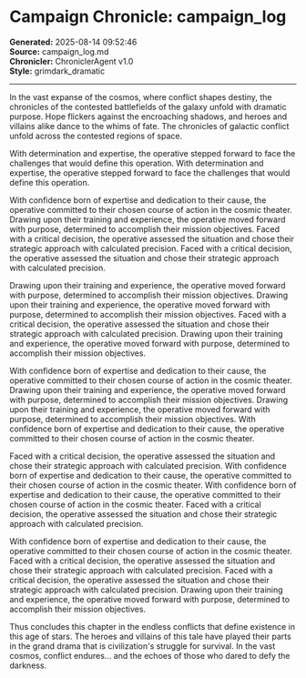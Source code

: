 # Campaign Chronicle: campaign_log

**Generated:** 2025-08-14 09:52:46  
**Source:** campaign_log.md  
**Chronicler:** ChroniclerAgent v1.0  
**Style:** grimdark_dramatic  

---

In the vast expanse of the cosmos, where conflict shapes destiny, the chronicles of the contested battlefields of the galaxy unfold with dramatic purpose. Hope flickers against the encroaching shadows, and heroes and villains alike dance to the whims of fate. The chronicles of galactic conflict unfold across the contested regions of space.

With determination and expertise, the operative stepped forward to face the challenges that would define this operation. With determination and expertise, the operative stepped forward to face the challenges that would define this operation. 

With confidence born of expertise and dedication to their cause, the operative committed to their chosen course of action in the cosmic theater. Drawing upon their training and experience, the operative moved forward with purpose, determined to accomplish their mission objectives. Faced with a critical decision, the operative assessed the situation and chose their strategic approach with calculated precision. Faced with a critical decision, the operative assessed the situation and chose their strategic approach with calculated precision. 

Drawing upon their training and experience, the operative moved forward with purpose, determined to accomplish their mission objectives. Drawing upon their training and experience, the operative moved forward with purpose, determined to accomplish their mission objectives. Faced with a critical decision, the operative assessed the situation and chose their strategic approach with calculated precision. Drawing upon their training and experience, the operative moved forward with purpose, determined to accomplish their mission objectives. 

With confidence born of expertise and dedication to their cause, the operative committed to their chosen course of action in the cosmic theater. Drawing upon their training and experience, the operative moved forward with purpose, determined to accomplish their mission objectives. Drawing upon their training and experience, the operative moved forward with purpose, determined to accomplish their mission objectives. With confidence born of expertise and dedication to their cause, the operative committed to their chosen course of action in the cosmic theater. 

Faced with a critical decision, the operative assessed the situation and chose their strategic approach with calculated precision. With confidence born of expertise and dedication to their cause, the operative committed to their chosen course of action in the cosmic theater. With confidence born of expertise and dedication to their cause, the operative committed to their chosen course of action in the cosmic theater. Faced with a critical decision, the operative assessed the situation and chose their strategic approach with calculated precision. 

With confidence born of expertise and dedication to their cause, the operative committed to their chosen course of action in the cosmic theater. Faced with a critical decision, the operative assessed the situation and chose their strategic approach with calculated precision. Faced with a critical decision, the operative assessed the situation and chose their strategic approach with calculated precision. Drawing upon their training and experience, the operative moved forward with purpose, determined to accomplish their mission objectives.

Thus concludes this chapter in the endless conflicts that define existence in this age of stars. The heroes and villains of this tale have played their parts in the grand drama that is civilization's struggle for survival. In the vast cosmos, conflict endures... and the echoes of those who dared to defy the darkness.